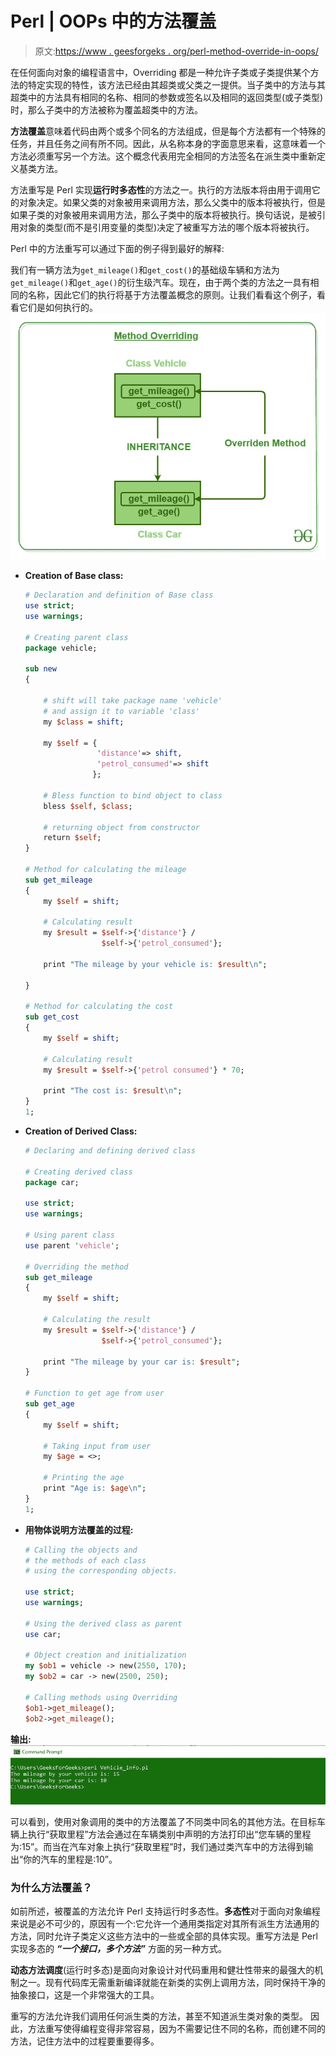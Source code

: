 # Perl | OOPs 中的方法覆盖

> 原文:[https://www . geesforgeks . org/perl-method-override-in-oops/](https://www.geeksforgeeks.org/perl-method-overriding-in-oops/)

在任何面向对象的编程语言中，Overriding 都是一种允许子类或子类提供某个方法的特定实现的特性，该方法已经由其超类或父类之一提供。当子类中的方法与其超类中的方法具有相同的名称、相同的参数或签名以及相同的返回类型(或子类型)时，那么子类中的方法被称为覆盖超类中的方法。

**方法覆盖**意味着代码由两个或多个同名的方法组成，但是每个方法都有一个特殊的任务，并且任务之间有所不同。因此，从名称本身的字面意思来看，这意味着一个方法必须重写另一个方法。这个概念代表用完全相同的方法签名在派生类中重新定义基类方法。

方法重写是 Perl 实现**运行时多态性**的方法之一。执行的方法版本将由用于调用它的对象决定。如果父类的对象被用来调用方法，那么父类中的版本将被执行，但是如果子类的对象被用来调用方法，那么子类中的版本将被执行。换句话说，是被引用对象的类型(而不是引用变量的类型)决定了被重写方法的哪个版本将被执行。

Perl 中的方法重写可以通过下面的例子得到最好的解释:

我们有一辆方法为`get_mileage()`和`get_cost()`的基础级车辆和方法为`get_mileage()`和`get_age()`的衍生级汽车。现在，由于两个类的方法之一具有相同的名称，因此它们的执行将基于方法覆盖概念的原则。让我们看看这个例子，看看它们是如何执行的。
![](img/ac73bbeb6ac7f5221c766de42a1a7932.png)

*   **Creation of Base class:**

    ```perl
    # Declaration and definition of Base class
    use strict;
    use warnings;

    # Creating parent class
    package vehicle;

    sub new
    {

        # shift will take package name 'vehicle' 
        # and assign it to variable 'class'
        my $class = shift;

        my $self = {
                    'distance'=> shift,
                    'petrol_consumed'=> shift
                   };

        # Bless function to bind object to class
        bless $self, $class;

        # returning object from constructor
        return $self;
    }

    # Method for calculating the mileage
    sub get_mileage
    {
        my $self = shift;

        # Calculating result
        my $result = $self->{'distance'} /
                     $self->{'petrol_consumed'};

        print "The mileage by your vehicle is: $result\n";

    }

    # Method for calculating the cost
    sub get_cost
    {
        my $self = shift;

        # Calculating result
        my $result = $self->{'petrol consumed'} * 70;

        print "The cost is: $result\n";
    }
    1;
    ```

*   **Creation of Derived Class:**

    ```perl
    # Declaring and defining derived class

    # Creating derived class
    package car;

    use strict;
    use warnings;

    # Using parent class
    use parent 'vehicle';

    # Overriding the method
    sub get_mileage
    {
        my $self = shift;

        # Calculating the result
        my $result = $self->{'distance'} /
                     $self->{'petrol_consumed'};

        print "The mileage by your car is: $result";
    }

    # Function to get age from user
    sub get_age
    {
        my $self = shift;

        # Taking input from user
        my $age = <>;

        # Printing the age
        print "Age is: $age\n";
    }
    1;
    ```

*   **用物体说明方法覆盖的过程:**

    ```perl
    # Calling the objects and
    # the methods of each class 
    # using the corresponding objects.

    use strict;
    use warnings;

    # Using the derived class as parent
    use car;

    # Object creation and initialization
    my $ob1 = vehicle -> new(2550, 170);
    my $ob2 = car -> new(2500, 250);

    # Calling methods using Overriding
    $ob1->get_mileage();
    $ob2->get_mileage();
    ```

**输出:**
![](img/7ebd513afe7e17413b6cfa0e6da05035.png)

可以看到，使用对象调用的类中的方法覆盖了不同类中同名的其他方法。在目标车辆上执行“获取里程”方法会通过在车辆类别中声明的方法打印出“您车辆的里程为:15”。而当在汽车对象上执行“获取里程”时，我们通过类汽车中的方法得到输出“你的汽车的里程是:10”。

### 为什么方法覆盖？

如前所述，被覆盖的方法允许 Perl 支持运行时多态性。**多态性**对于面向对象编程来说是必不可少的，原因有一个:它允许一个通用类指定对其所有派生方法通用的方法，同时允许子类定义这些方法中的一些或全部的具体实现。重写方法是 Perl 实现多态的 ***“一个接口，多个方法”*** 方面的另一种方式。

**动态方法调度**(运行时多态)是面向对象设计对代码重用和健壮性带来的最强大的机制之一。现有代码库无需重新编译就能在新类的实例上调用方法，同时保持干净的抽象接口，这是一个非常强大的工具。

重写的方法允许我们调用任何派生类的方法，甚至不知道派生类对象的类型。
因此，方法重写使得编程变得非常容易，因为不需要记住不同的名称，而创建不同的方法，记住方法中的过程要重要得多。